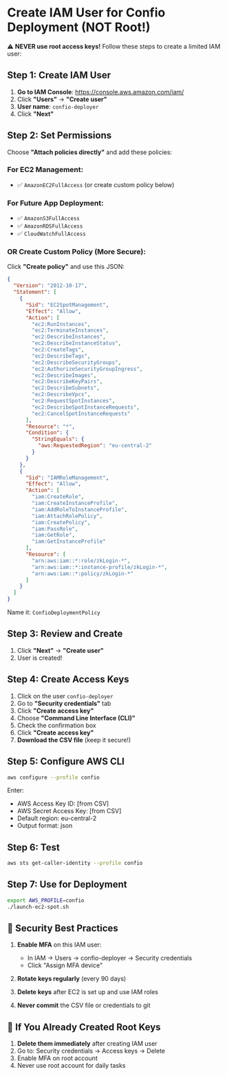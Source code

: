 # Create IAM User for Confio Deployment (NOT Root!)

⚠️ **NEVER use root access keys!** Follow these steps to create a limited IAM user:

## Step 1: Create IAM User

1. **Go to IAM Console**: https://console.aws.amazon.com/iam/
2. Click **"Users"** → **"Create user"**
3. **User name**: `confio-deployer`
4. Click **"Next"**

## Step 2: Set Permissions

Choose **"Attach policies directly"** and add these policies:

### For EC2 Management:
- ✅ `AmazonEC2FullAccess` (or create custom policy below)

### For Future App Deployment:
- ✅ `AmazonS3FullAccess`
- ✅ `AmazonRDSFullAccess` 
- ✅ `CloudWatchFullAccess`

### OR Create Custom Policy (More Secure):

Click **"Create policy"** and use this JSON:

```json
{
  "Version": "2012-10-17",
  "Statement": [
    {
      "Sid": "EC2SpotManagement",
      "Effect": "Allow",
      "Action": [
        "ec2:RunInstances",
        "ec2:TerminateInstances",
        "ec2:DescribeInstances",
        "ec2:DescribeInstanceStatus",
        "ec2:CreateTags",
        "ec2:DescribeTags",
        "ec2:DescribeSecurityGroups",
        "ec2:AuthorizeSecurityGroupIngress",
        "ec2:DescribeImages",
        "ec2:DescribeKeyPairs",
        "ec2:DescribeSubnets",
        "ec2:DescribeVpcs",
        "ec2:RequestSpotInstances",
        "ec2:DescribeSpotInstanceRequests",
        "ec2:CancelSpotInstanceRequests"
      ],
      "Resource": "*",
      "Condition": {
        "StringEquals": {
          "aws:RequestedRegion": "eu-central-2"
        }
      }
    },
    {
      "Sid": "IAMRoleManagement",
      "Effect": "Allow",
      "Action": [
        "iam:CreateRole",
        "iam:CreateInstanceProfile",
        "iam:AddRoleToInstanceProfile",
        "iam:AttachRolePolicy",
        "iam:CreatePolicy",
        "iam:PassRole",
        "iam:GetRole",
        "iam:GetInstanceProfile"
      ],
      "Resource": [
        "arn:aws:iam::*:role/zkLogin-*",
        "arn:aws:iam::*:instance-profile/zkLogin-*",
        "arn:aws:iam::*:policy/zkLogin-*"
      ]
    }
  ]
}
```

Name it: `ConfioDeploymentPolicy`

## Step 3: Review and Create

1. Click **"Next"** → **"Create user"**
2. User is created!

## Step 4: Create Access Keys

1. Click on the user `confio-deployer`
2. Go to **"Security credentials"** tab
3. Click **"Create access key"**
4. Choose **"Command Line Interface (CLI)"**
5. Check the confirmation box
6. Click **"Create access key"**
7. **Download the CSV file** (keep it secure!)

## Step 5: Configure AWS CLI

```bash
aws configure --profile confio
```

Enter:
- AWS Access Key ID: [from CSV]
- AWS Secret Access Key: [from CSV]
- Default region: eu-central-2
- Output format: json

## Step 6: Test

```bash
aws sts get-caller-identity --profile confio
```

## Step 7: Use for Deployment

```bash
export AWS_PROFILE=confio
./launch-ec2-spot.sh
```

## 🔐 Security Best Practices

1. **Enable MFA** on this IAM user:
   - In IAM → Users → confio-deployer → Security credentials
   - Click "Assign MFA device"

2. **Rotate keys regularly** (every 90 days)

3. **Delete keys** after EC2 is set up and use IAM roles

4. **Never commit** the CSV file or credentials to git

## 🚨 If You Already Created Root Keys

1. **Delete them immediately** after creating IAM user
2. Go to: Security credentials → Access keys → Delete
3. Enable MFA on root account
4. Never use root account for daily tasks